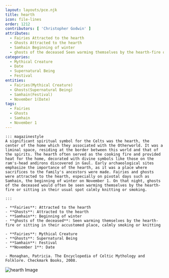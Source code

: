 ```yaml
---
layout: layouts/pce.njk
title: hearth
icon: file-lines
order: 1212
contributors: [ 'Christopher Godwin' ]
attributes:
  - Fairies Attracted to the hearth
  - Ghosts Attracted to the hearth
  - Samhain Beginning of winter
  - ghosts of the deceased Seen warming themselves by the hearth-fire or sitting in their accustomed place, calmly smoking or knitting
categories:
  - Mythical Creature
  - Date
  - Supernatural Being
  - Festival
entities:
  - Fairies(Mythical Creature)
  - Ghosts(Supernatural Being)
  - Samhain(Festival)
  - November 1(Date)
tags:
  - Fairies
  - Ghosts
  - Samhain
  - November 1
---
```

``` tab [group1:Info]
::: magazinestyle
A significant spiritual symbol for the Celts was the hearth, the center of the home which they associated with the Otherworld. It was a liminal space, residing at the border between this world and that of the spirits. The hearth often served as the cooking fire and provided heat for the home, decorated with divine symbols like those on the ram's-head andirons discovered in Gaul. Early archaeological sites emphasize the importance of the hearth, as it was a place where sacrifices to the family's ancestors were made. Fairies and ghosts were attracted to the hearth, especially on pivotal days such as Samhain, the beginning of winter on November 1. On that night, ghosts of the deceased would often be seen warming themselves by the hearth-fire or sitting in their usual spot calmly knitting or smoking.

:::
```
``` tab [group1:Attributes]
- **Fairies**: Attracted to the hearth
- **Ghosts**: Attracted to the hearth
- **Samhain**: Beginning of winter
- **ghosts of the deceased**: Seen warming themselves by the hearth-fire or sitting in their accustomed place, calmly smoking or knitting
```
``` tab [group1:Entities]
- **Fairies**: Mythical Creature
- **Ghosts**: Supernatural Being
- **Samhain**: Festival
- **November 1**: Date
```
``` tab [group1:Sources]
- Monaghan, Patricia. The Encyclopedia of Celtic Mythology and Folklore. Checkmark Books, 2008.
```
![hearth Image](https://upload.wikimedia.org/wikipedia/commons/thumb/9/96/RFK-005-Feuerstelle-im-17-Jh.JPG/1200px-RFK-005-Feuerstelle-im-17-Jh.JPG)
